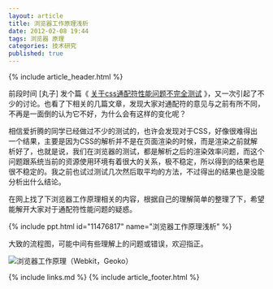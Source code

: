 ```yaml
---
layout: article
title: 浏览器工作原理浅析
date: 2012-02-08 19:44
tags: 浏览器 原理
categories: 技术研究
published: true
---
```


{% include article_header.html %}

前段时间 [丸子] 发个篇《 [关于css通配符性能问题不完全测试](http://i.wanz.im/2012/01/03/performance_testing_about_css_universal_selector/) 》，又一次引起了不少的讨论。也看了下相关的几篇文章，发现大家对通配符的意见与之前有所不同，不再是一面倒的认为它不好，为什么会有这样的变化呢？

相信爱折腾的同学已经做过不少的测试的，也许会发现对于CSS，好像很难得出一个结果，主要是因为CSS的解析并不是在页面渲染的时候，而是渲染之前就解析好了，也就是说，我们在浏览器的测试，都是解析之后的渲染效率问题，而这个问题跟系统当前的资源使用环境有着很大的关系，极不稳定，所以得到的结果也是很不稳定的。我之前也试过测试几次然后取平均的方法，不过得出的结果也是没能分析出什么结论。

在网上找了下浏览器工作原理相关的内容，根据自己的理解简单的整理了下，希望能解开大家对于通配符性能问题的疑惑。

{% include ppt.html id="11476817" name="浏览器工作原理浅析" %}

大致的流程图，可能中间有些理解上的问题或错误，欢迎指正。

![浏览器工作原理（Webkit，Geoko）](http://i.minus.com/ifCYFUFOG4SmZ.png)

{% include links.md %}
{% include article_footer.html %}
